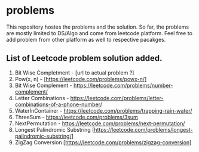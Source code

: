 # problems
This repository hostes the problems and the solution. So far, the problems are mostly limited to DS/Algo and come from leetcode platform. Feel free to add problem from other platform as well to respective pacakges.

## List of Leetcode problem solution added.
  1. Bit Wise Completment - [url to actual problem ?]
  2. Pow(x, n) - [https://leetcode.com/problems/powx-n/]
  3. Bit Wise Complement - https://leetcode.com/problems/number-complement/
  4. Letter Combinations - https://leetcode.com/problems/letter-combinations-of-a-phone-number/
  5. WaterInContainer - https://leetcode.com/problems/trapping-rain-water/
  6. ThreeSum - https://leetcode.com/problems/3sum
  7. NextPermutation - https://leetcode.com/problems/next-permutation/
  8. Longest Palindromic Substring [https://leetcode.com/problems/longest-palindromic-substring/]
  9. ZigZag Conversion [https://leetcode.com/problems/zigzag-conversion]
